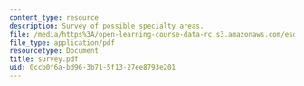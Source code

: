 ```yaml
---
content_type: resource
description: Survey of possible specialty areas.
file: /media/https%3A/open-learning-course-data-rc.s3.amazonaws.com/esd-04j-frameworks-and-models-in-engineering-systems-engineering-system-design-spring-2007/0ccb0f6abd963b715f1327ee8793e201_survey.pdf
file_type: application/pdf
resourcetype: Document
title: survey.pdf
uid: 0ccb0f6a-bd96-3b71-5f13-27ee8793e201
---
```

